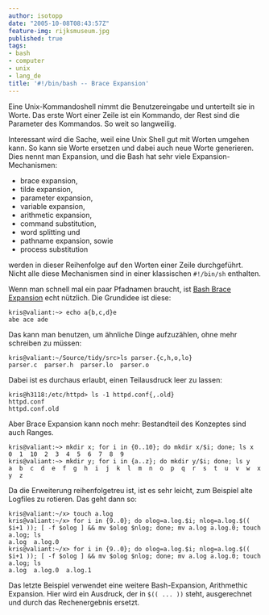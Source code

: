 ```yaml
---
author: isotopp
date: "2005-10-08T08:43:57Z"
feature-img: rijksmuseum.jpg
published: true
tags:
- bash
- computer
- unix
- lang_de
title: '#!/bin/bash -- Brace Expansion'
---
```


Eine Unix-Kommandoshell nimmt die Benutzereingabe und unterteilt sie in Worte.
Das erste Wort einer Zeile ist ein Kommando, der Rest sind die Parameter des Kommandos.
So weit so langweilig.

Interessant wird die Sache, weil eine Unix Shell gut mit Worten umgehen kann.
So kann sie Worte ersetzen und dabei auch neue Worte generieren.
Dies nennt man Expansion, und die Bash hat sehr viele Expansion-Mechanismen:

- brace expansion,
- tilde expansion,
- parameter expansion,
- variable expansion,
- arithmetic expansion,
- command substitution,
- word splitting und
- pathname expansion, sowie
- process substitution

werden in dieser Reihenfolge auf den Worten einer Zeile durchgeführt.
Nicht alle diese Mechanismen sind in einer klassischen `#!/bin/sh` enthalten.

Wenn man schnell mal ein paar Pfadnamen braucht, ist
[Bash Brace Expansion](http://ebergen.net/wordpress/?p=80)
echt nützlich.
Die Grundidee ist diese:

```console
kris@valiant:~> echo a{b,c,d}e
abe ace ade
```

Das kann man benutzen, um ähnliche Dinge aufzuzählen, ohne mehr schreiben zu müssen:

```console
kris@valiant:~/Source/tidy/src>ls parser.{c,h,o,lo}
parser.c  parser.h  parser.lo  parser.o
```

Dabei ist es durchaus erlaubt, einen Teilausdruck leer zu lassen:

```console
kris@h3118:/etc/httpd> ls -1 httpd.conf{,.old}
httpd.conf
httpd.conf.old
```

Aber Brace Expansion kann noch mehr: Bestandteil des Konzeptes sind auch Ranges.

```console
kris@valiant:~> mkdir x; for i in {0..10}; do mkdir x/$i; done; ls x
0  1  10  2  3  4  5  6  7  8  9
kris@valiant:~> mkdir y; for i in {a..z}; do mkdir y/$i; done; ls y
a  b  c  d  e  f  g  h  i  j  k  l  m  n  o  p  q  r  s  t  u  v  w  x  y  z
```

Da die Erweiterung reihenfolgetreu ist, ist es sehr leicht, zum Beispiel alte Logfiles zu rotieren. Das geht dann so:

```console
kris@valiant:~/x> touch a.log
kris@valiant:~/x> for i in {9..0}; do olog=a.log.$i; nlog=a.log.$(( $i+1 )); [ -f $olog ] && mv $olog $nlog; done; mv a.log a.log.0; touch a.log; ls
a.log  a.log.0
kris@valiant:~/x> for i in {9..0}; do olog=a.log.$i; nlog=a.log.$(( $i+1 )); [ -f $olog ] && mv $olog $nlog; done; mv a.log a.log.0; touch a.log; ls
a.log  a.log.0  a.log.1
```

Das letzte Beispiel verwendet eine weitere Bash-Expansion, Arithmethic Expansion.
Hier wird ein Ausdruck, der in `$(( ... ))` steht, ausgerechnet und durch das Rechenergebnis ersetzt.
